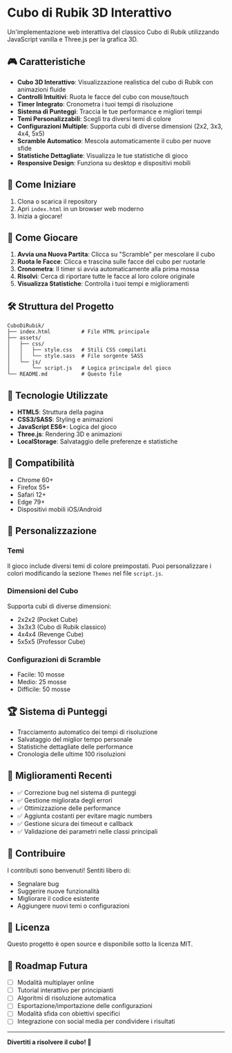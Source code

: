 # Cubo di Rubik 3D Interattivo

Un'implementazione web interattiva del classico Cubo di Rubik utilizzando JavaScript vanilla e Three.js per la grafica 3D.

## 🎮 Caratteristiche

- **Cubo 3D Interattivo**: Visualizzazione realistica del cubo di Rubik con animazioni fluide
- **Controlli Intuitivi**: Ruota le facce del cubo con mouse/touch
- **Timer Integrato**: Cronometra i tuoi tempi di risoluzione
- **Sistema di Punteggi**: Traccia le tue performance e migliori tempi
- **Temi Personalizzabili**: Scegli tra diversi temi di colore
- **Configurazioni Multiple**: Supporta cubi di diverse dimensioni (2x2, 3x3, 4x4, 5x5)
- **Scramble Automatico**: Mescola automaticamente il cubo per nuove sfide
- **Statistiche Dettagliate**: Visualizza le tue statistiche di gioco
- **Responsive Design**: Funziona su desktop e dispositivi mobili

## 🚀 Come Iniziare

1. Clona o scarica il repository
2. Apri `index.html` in un browser web moderno
3. Inizia a giocare!

## 🎯 Come Giocare

1. **Avvia una Nuova Partita**: Clicca su "Scramble" per mescolare il cubo
2. **Ruota le Facce**: Clicca e trascina sulle facce del cubo per ruotarle
3. **Cronometra**: Il timer si avvia automaticamente alla prima mossa
4. **Risolvi**: Cerca di riportare tutte le facce al loro colore originale
5. **Visualizza Statistiche**: Controlla i tuoi tempi e miglioramenti

## 🛠️ Struttura del Progetto

```
CuboDiRubik/
├── index.html          # File HTML principale
├── assets/
│   ├── css/
│   │   ├── style.css   # Stili CSS compilati
│   │   └── style.sass  # File sorgente SASS
│   └── js/
│       └── script.js   # Logica principale del gioco
└── README.md           # Questo file
```

## 🔧 Tecnologie Utilizzate

- **HTML5**: Struttura della pagina
- **CSS3/SASS**: Styling e animazioni
- **JavaScript ES6+**: Logica del gioco
- **Three.js**: Rendering 3D e animazioni
- **LocalStorage**: Salvataggio delle preferenze e statistiche

## 📱 Compatibilità

- Chrome 60+
- Firefox 55+
- Safari 12+
- Edge 79+
- Dispositivi mobili iOS/Android

## 🎨 Personalizzazione

### Temi
Il gioco include diversi temi di colore preimpostati. Puoi personalizzare i colori modificando la sezione `Themes` nel file `script.js`.

### Dimensioni del Cubo
Supporta cubi di diverse dimensioni:
- 2x2x2 (Pocket Cube)
- 3x3x3 (Cubo di Rubik classico)
- 4x4x4 (Revenge Cube)
- 5x5x5 (Professor Cube)

### Configurazioni di Scramble
- Facile: 10 mosse
- Medio: 25 mosse
- Difficile: 50 mosse

## 🏆 Sistema di Punteggi

- Tracciamento automatico dei tempi di risoluzione
- Salvataggio del miglior tempo personale
- Statistiche dettagliate delle performance
- Cronologia delle ultime 100 risoluzioni

## 🔄 Miglioramenti Recenti

- ✅ Correzione bug nel sistema di punteggi
- ✅ Gestione migliorata degli errori
- ✅ Ottimizzazione delle performance
- ✅ Aggiunta costanti per evitare magic numbers
- ✅ Gestione sicura dei timeout e callback
- ✅ Validazione dei parametri nelle classi principali

## 🤝 Contribuire

I contributi sono benvenuti! Sentiti libero di:
- Segnalare bug
- Suggerire nuove funzionalità
- Migliorare il codice esistente
- Aggiungere nuovi temi o configurazioni

## 📄 Licenza

Questo progetto è open source e disponibile sotto la licenza MIT.

## 🎯 Roadmap Futura

- [ ] Modalità multiplayer online
- [ ] Tutorial interattivo per principianti
- [ ] Algoritmi di risoluzione automatica
- [ ] Esportazione/importazione delle configurazioni
- [ ] Modalità sfida con obiettivi specifici
- [ ] Integrazione con social media per condividere i risultati

---

**Divertiti a risolvere il cubo! 🧩**
